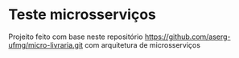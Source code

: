 # Teste microsserviços

Projeito feito com base neste repositório https://github.com/aserg-ufmg/micro-livraria.git com arquitetura de microsserviços
